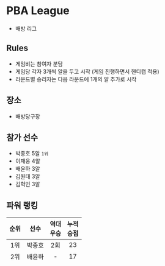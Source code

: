 # PBA League
- 배방 리그

## Rules
- 게임비는 참여자 분담
- 게임당 각자 3개씩 알을 두고 시작 (게임 진행하면서 핸디캡 적용)
- 라운드별 승리자는 다음 라운드에 1개의 알 추가로 시작

## 장소
- 배방당구장

## 참가 선수
- 박종호 5알 `1위`
- 이재웅 4알
- 배윤하 3알
- 김원태 3알
- 김혁인 3알

## 파워 랭킹
| 순위 | 선수 | 역대<br/>우승 | 누적<br/>승점 | 
|:--:|:--:|:--:|:--:|
| 1위 | 박종호 | 2회 | 23 | 
| 2위 | 배윤하 |  -  | 17 | 
| 3위 | 이재웅 | 1회 | 16 | 
| 3위 | 김원태 |  -  | 16 |
| 4위 | 김혁인 |  -  | 14 |

## 역대 기록
- 최다 우승 횟수 **2회** (박종호)
- 최다 연속우승 횟수 **2연속** (박종호)
- 최다 세트승점 우승 **8세트** (이재웅, 박종호)
- 제 1회 우승자 **이재웅** (8세트)
- 제 2회 우승자 **박종호** (8세트)
- 제 3회 우승자 **박종호** (8세트)
- 제 4회 우승자 **아무개** (8세트)

## 리그 1회차 기록
2022년 7월 5일 1회 대회 기록

## 리그 2회차 기록
2022년 7월 12일 2회 대회 기록

## 리그 3회차 기록
2022년 7월 20일 3회 대회 기록

## 리그 4회차 기록
2022년 7월 27일 4회 대회 기록

### 1회 우승자
`이재웅`

### 2회 우승자
`박종호`

### 3회 우승자
`박종호`

### 4회 우승자
`후아유`

### 세트 스코어
| 선수 | 1세트 | 2세트 | 3세트 | 4세트 |
|:--:|:--:|:--:|:--:|:--:|
| 박종호 | 7 | 8 | 8 | 0 |
| 배윤하 | 7 | 5 | 5 | 0 |
| 이재웅 | 8 | 4 | 4 | 0 |
| 김원태 | 7 | 6 | 3 | 0 |
| 김혁인 | 6 | 5 | 3 | 0 |
 

